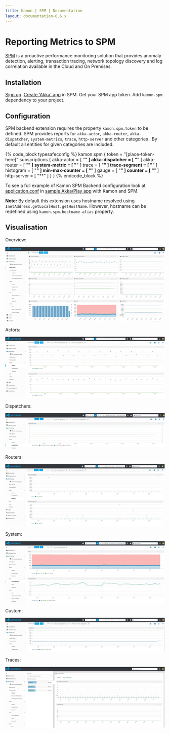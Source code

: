 ```yaml
---
title: Kamon | SPM | Documentation
layout: documentation-0.6.x
---
```


Reporting Metrics to SPM
=======================

[SPM] is a proactive performance monitoring solution that provides anomaly detection, alerting, transaction tracing, network topology discovery and log correlation available in the Cloud and On Premises.

Installation
------------

[Sign up]. [Create 'Akka' app] in SPM. Get your SPM app token. Add `kamon-spm` dependency to your project.

Configuration
-------------

SPM backend extension requires the property `kamon.spm.token` to be defined. SPM provides reports for `akka-actor`, `akka-router`, `akka-dispatcher`, `system-metrics`, `trace`, `http-server` and other categories . By default all entities for given categories are included.

{% code_block typesafeconfig %}
  kamon.spm {
    token = "[place-token-here]"
    subscriptions {
      akka-actor      = [ "**" ]
      akka-dispatcher = [ "**" ]
      akka-router     = [ "**" ]
      system-metric   = [ "**" ]
      trace           = [ "**" ]
      trace-segment   = [ "**" ]
      histogram       = [ "**" ]
      min-max-counter = [ "**" ]
      gauge           = [ "**" ]
      counter         = [ "**" ]
      http-server     = [ "**" ]
    }
  }
{% endcode_block %}

To see a full example of Kamon SPM Backend configuration look at [application.conf] in [sample Akka/Play app] with Kamon and SPM.

**Note:** By default this extension uses hostname resolved using `InetAddress.getLocalHost.getHostName`. However, hostname can be redefined using `kamon.spm.hostname-alias` property.

Visualisation
-------------

Overview:

<img class="img-fluid" src="/assets/img/spm-module-overview.png">

Actors:

<img class="img-fluid" src="/assets/img/spm-module-actors.png">

Dispatchers:

<img class="img-fluid" src="/assets/img/spm-module-dispatchers.png">

Routers:

<img class="img-fluid" src="/assets/img/spm-module-routers.png">

System:

<img class="img-fluid" src="/assets/img/spm-module-system.png">

Custom:

<img class="img-fluid" src="/assets/img/spm-module-custom.png">

Traces:

<img class="img-fluid" src="/assets/img/spm-module-traces.png">


[SPM]: http://sematext.com/spm/index.html
[Sign up]: https://apps.sematext.com/users-web/register.do
[Create 'Akka' app]: https://apps.sematext.com/spm-reports/registerApplication.do
[sample Akka/Play app]: https://github.com/sematext/kamon-spm-example
[application.conf]: https://github.com/sematext/kamon-spm-example/blob/master/src/main/resources/application.conf
